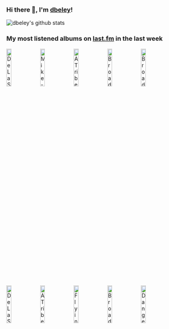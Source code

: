 ### Hi there 👋, I'm [dbeley](https://dbeley.ovh/en)!

![dbeley's github stats](https://github-readme-stats.vercel.app/api?username=dbeley)

### My most listened albums on [last.fm](https://www.last.fm/user/d_beley) in the last week

[<img src='https://lastfm.freetls.fastly.net/i/u/300x300/5b23f694bc7f2f1f525169d1112b587d.png' width='16%' height='16%' alt='De La Soul - Buhloone Mindstate'>](https://www.last.fm/music/de%2bla%2bsoul/buhloone%2bmindstate)&nbsp;
[<img src='https://lastfm.freetls.fastly.net/i/u/300x300/c896abbe9423c40d9c86fd3fcc9c69a3.jpg' width='16%' height='16%' alt='Mike - Burning Desire'>](https://www.last.fm/music/mike/burning%2bdesire)&nbsp;
[<img src='https://lastfm.freetls.fastly.net/i/u/300x300/9ab8ee8d7a7ff8bfb0c00afb89a38c16.jpg' width='16%' height='16%' alt='A Tribe Called Quest - The Low End Theory'>](https://www.last.fm/music/a%2btribe%2bcalled%2bquest/the%2blow%2bend%2btheory)&nbsp;
[<img src='https://lastfm.freetls.fastly.net/i/u/300x300/557206dfd047454bc56902558bb9c0a3.png' width='16%' height='16%' alt='Broadcast - Haha Sound'>](https://www.last.fm/music/broadcast/haha%2bsound)&nbsp;
[<img src='https://lastfm.freetls.fastly.net/i/u/300x300/e590e8f326426606396f68f2d31eaf02.png' width='16%' height='16%' alt='Broadcast - Tender Buttons'>](https://www.last.fm/music/broadcast/tender%2bbuttons)&nbsp;
<br>
[<img src='https://lastfm.freetls.fastly.net/i/u/300x300/471f1b46cd739bc2b056881e4a76d8fa.jpg' width='16%' height='16%' alt='De La Soul - Stakes Is High'>](https://www.last.fm/music/de%2bla%2bsoul/stakes%2bis%2bhigh)&nbsp;
[<img src='https://lastfm.freetls.fastly.net/i/u/300x300/1495d62d2ab4f1682f24b6f5fd7762df.jpg' width='16%' height='16%' alt='A Tribe Called Quest - We got it from Here… Thank You 4 Your service'>](https://www.last.fm/music/a%2btribe%2bcalled%2bquest/we%2bgot%2bit%2bfrom%2bhere%25e2%2580%25a6%2bthank%2byou%2b4%2byour%2bservice)&nbsp;
[<img src='https://lastfm.freetls.fastly.net/i/u/300x300/cbfcfce949634377ae9a5e735c38e1fd.jpg' width='16%' height='16%' alt='Flying Lotus - Los Angeles'>](https://www.last.fm/music/flying%2blotus/los%2bangeles)&nbsp;
[<img src='https://lastfm.freetls.fastly.net/i/u/300x300/233c5f872a856a32c00a2abe2a65e086.jpg' width='16%' height='16%' alt='Broadcast - The Noise Made by People'>](https://www.last.fm/music/broadcast/the%2bnoise%2bmade%2bby%2bpeople)&nbsp;
[<img src='https://lastfm.freetls.fastly.net/i/u/300x300/eaf97740666856d7c071e2b311255a9a.jpg' width='16%' height='16%' alt='Danger Mouse & Black Thought - Cheat Codes'>](https://www.last.fm/music/danger%2bmouse%2b%2526%2bblack%2bthought/cheat%2bcodes)&nbsp;
<br>
